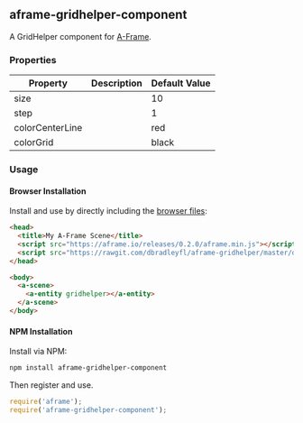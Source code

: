 ## aframe-gridhelper-component

A GridHelper component for [A-Frame](https://aframe.io).

### Properties

| Property         | Description | Default Value |
| ---------------- | ----------- | ------------- |
| size             |             | 10            |
| step             |             | 1             |
| colorCenterLine  |             | red           |
| colorGrid        |             | black         |

### Usage

#### Browser Installation

Install and use by directly including the [browser files](dist):

```html
<head>
  <title>My A-Frame Scene</title>
  <script src="https://aframe.io/releases/0.2.0/aframe.min.js"></script>
  <script src="https://rawgit.com/dbradleyfl/aframe-gridhelper/master/dist/aframe-gridhelper-component.min.js"></script>
</head>

<body>
  <a-scene>
    <a-entity gridhelper></a-entity>
  </a-scene>
</body>
```

#### NPM Installation

Install via NPM:

```bash
npm install aframe-gridhelper-component
```

Then register and use.

```js
require('aframe');
require('aframe-gridhelper-component');
```
